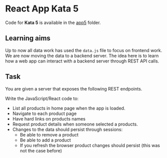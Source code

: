 # React App Kata 5

Code for **Kata 5** is available in the [app5](app5) folder.

## Learning aims

Up to now all data work has used the `data.js` file to focus on frontend work.
We are now moving the data to a backend server.
The idea here is to learn how a web app can interact with a backend server through REST API calls.

## Task

You are given a server that exposes the following REST endpoints.

Write the JavaScript/React code to: 

* List all products in home page when the app is loaded.
* Navigate to each product page
* Have hard links on products names
* Request product details when someone selected a products.
* Changes to the data should persist through sessions:
    * Be able to remove a product
    * Be able to add a product
    * If you refresh the browser product changes should persist (this was not the case before)
